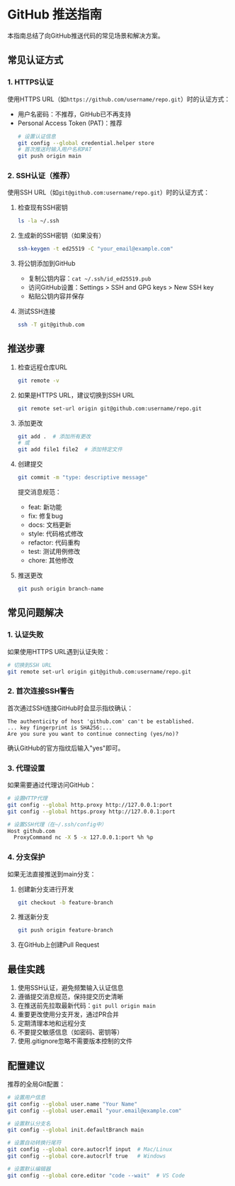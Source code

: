 # GitHub 推送指南

本指南总结了向GitHub推送代码的常见场景和解决方案。

## 常见认证方式

### 1. HTTPS认证

使用HTTPS URL（如`https://github.com/username/repo.git`）时的认证方式：

- 用户名密码：不推荐，GitHub已不再支持
- Personal Access Token (PAT)：推荐
  ```bash
  # 设置认证信息
  git config --global credential.helper store
  # 首次推送时输入用户名和PAT
  git push origin main
  ```

### 2. SSH认证（推荐）

使用SSH URL（如`git@github.com:username/repo.git`）时的认证方式：

1. 检查现有SSH密钥
   ```bash
   ls -la ~/.ssh
   ```

2. 生成新的SSH密钥（如果没有）
   ```bash
   ssh-keygen -t ed25519 -C "your_email@example.com"
   ```

3. 将公钥添加到GitHub
   - 复制公钥内容：`cat ~/.ssh/id_ed25519.pub`
   - 访问GitHub设置：Settings > SSH and GPG keys > New SSH key
   - 粘贴公钥内容并保存

4. 测试SSH连接
   ```bash
   ssh -T git@github.com
   ```

## 推送步骤

1. 检查远程仓库URL
   ```bash
   git remote -v
   ```

2. 如果是HTTPS URL，建议切换到SSH URL
   ```bash
   git remote set-url origin git@github.com:username/repo.git
   ```

3. 添加更改
   ```bash
   git add .  # 添加所有更改
   # 或
   git add file1 file2  # 添加特定文件
   ```

4. 创建提交
   ```bash
   git commit -m "type: descriptive message"
   ```
   提交消息规范：
   - feat: 新功能
   - fix: 修复bug
   - docs: 文档更新
   - style: 代码格式修改
   - refactor: 代码重构
   - test: 测试用例修改
   - chore: 其他修改

5. 推送更改
   ```bash
   git push origin branch-name
   ```

## 常见问题解决

### 1. 认证失败

如果使用HTTPS URL遇到认证失败：
```bash
# 切换到SSH URL
git remote set-url origin git@github.com:username/repo.git
```

### 2. 首次连接SSH警告

首次通过SSH连接GitHub时会显示指纹确认：
```
The authenticity of host 'github.com' can't be established.
... key fingerprint is SHA256:...
Are you sure you want to continue connecting (yes/no)?
```
确认GitHub的官方指纹后输入"yes"即可。

### 3. 代理设置

如果需要通过代理访问GitHub：
```bash
# 设置HTTP代理
git config --global http.proxy http://127.0.0.1:port
git config --global https.proxy http://127.0.0.1:port

# 设置SSH代理（在~/.ssh/config中）
Host github.com
  ProxyCommand nc -X 5 -x 127.0.0.1:port %h %p
```

### 4. 分支保护

如果无法直接推送到main分支：
1. 创建新分支进行开发
   ```bash
   git checkout -b feature-branch
   ```
2. 推送新分支
   ```bash
   git push origin feature-branch
   ```
3. 在GitHub上创建Pull Request

## 最佳实践

1. 使用SSH认证，避免频繁输入认证信息
2. 遵循提交消息规范，保持提交历史清晰
3. 在推送前先拉取最新代码：`git pull origin main`
4. 重要更改使用分支开发，通过PR合并
5. 定期清理本地和远程分支
6. 不要提交敏感信息（如密码、密钥等）
7. 使用.gitignore忽略不需要版本控制的文件

## 配置建议

推荐的全局Git配置：
```bash
# 设置用户信息
git config --global user.name "Your Name"
git config --global user.email "your.email@example.com"

# 设置默认分支名
git config --global init.defaultBranch main

# 设置自动转换行尾符
git config --global core.autocrlf input  # Mac/Linux
git config --global core.autocrlf true   # Windows

# 设置默认编辑器
git config --global core.editor "code --wait"  # VS Code
